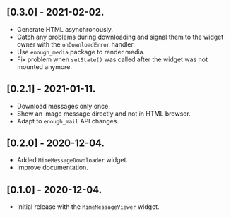 ## [0.3.0] - 2021-02-02.
* Generate HTML asynchronously.
* Catch any problems during downloading and signal them to the widget owner with the `onDownloadError` handler.
* Use `enough_media` package to render media.
* Fix problem when `setState()` was called after the widget was not mounted anymore.

## [0.2.1] - 2021-01-11.
* Download messages only once.
* Show an image message directly and not in HTML browser.
* Adapt to `enough_mail` API changes.

## [0.2.0] - 2020-12-04.
* Added `MimeMessageDownloader` widget.
* Improve documentation.

## [0.1.0] - 2020-12-04.

* Initial release with the `MimeMessageViewer` widget.
